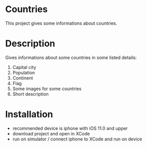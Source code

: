 # Countries

This project gives some informations about countries.   

# Description

Gives informations about some countries in some listed details:
1. Capital city
2. Population
3. Continent
4. Flag
5. Some images for some countries
6. Short description

# Installation

- recommended device is iphone with iOS 11.0 and upper
- download project and open in XCode
- run on simulator / connect iphone to XCode and run on device
